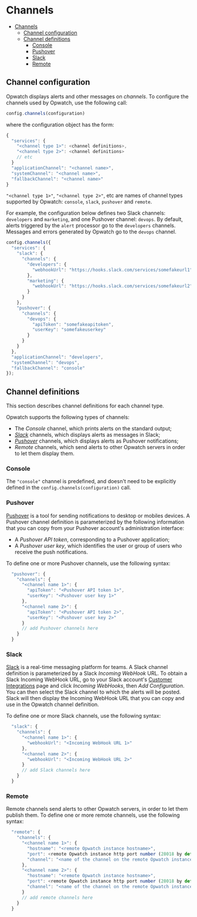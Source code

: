 # Channels

- [Channels](#channels)
  * [Channel configuration](#channel-configuration)
  * [Channel definitions](#channel-definitions)
    + [Console](#console)
    + [Pushover](#pushover)
    + [Slack](#slack)
    + [Remote](#remote)
    
## Channel configuration

Opwatch displays alerts and other messages on *channels*. To configure the channels used by Opwatch,
use the following call:

```js
config.channels(configuration)
```

where the configuration object has the form:

```js
{
  "services": {
	"<channel type 1>": <channel definitions>, 	
	"<channel type 2>": <channel definitions>
	// etc
  }
  "applicationChannel": "<channel name>", 
  "systemChannel": "<channel name>", 
  "fallbackChannel": "<channel name>" 
}
```

`"<channel type 1>"`, `"<channel type 2>"`, etc are names of channel types supported by Opwatch: `console`, `slack`,
`pushover` and `remote`.

For example, the configuration below defines two Slack channels: `developers` and `marketing`, and one
Pushover channel: `devops`. By default, alerts triggered by the `alert` processor go to the `developers` channels.
Messages and errors generated by Opwatch go to the `devops` channel. 

```js
config.channels({
  "services": {
    "slack": {
      "channels": {
        "developers": {
          "webhookUrl": "https://hooks.slack.com/services/somefakeurl1"
        },
        "marketing": {
          "webhookUrl": "https://hooks.slack.com/services/somefakeurl2"
        }
      }
    },
    "pushover": {
      "channels": {
        "devops": {
          "apiToken": "somefakeapitoken",
          "userKey": "somefakeuserkey"
        }
      }
    }
  },
  "applicationChannel": "developers",
  "systemChannel": "devops",
  "fallbackChannel": "console"
});
```

## Channel definitions

This section describes channel definitions for each channel type. 

Opwatch supports the following types of channels:

* The *Console* channel, which prints alerts on the standard output;
* *[Slack](https://slack.com/)* channels, which displays alerts as messages in Slack;
* *[Pushover](https://pushover.net/)* channels, which displays alerts as Pushover notifications;
* *Remote* channels, which send alerts to other Opwatch servers in order to let them display them.

### Console

The `"console"` channel is predefined, and doesn't need to be explicitly defined in the 
`config.channels(configuration)` call.

### Pushover

[Pushover](https://pushover.net/) is a tool for sending notifications to desktop or mobiles devices. A Pushover 
channel definition is parameterized by the following information that you can copy from your Pushover account's 
administration interface:

- A *Pushover API token*, corresponding to a Pushover application;
- A *Pushover user key*, which identifies the user or group of users who receive the push notifications.

To define one or more Pushover channels, use the following syntax:

```js
  "pushover": {
    "channels": {
      "<channel name 1>": {
        "apiToken": "<Pushover API token 1>",
        "userKey": "<Pushover user key 1>"
      },
      "<channel name 2>": {
        "apiToken": "<Pushover API token 2>",
        "userKey": "<Pushover user key 2>"
      }
      // add Pushover channels here
    }
  }
```

### Slack

[Slack](https://slack.com/) is a real-time messaging platform for teams. A Slack channel definition is parameterized 
by a Slack *Incoming WebHook* URL. To obtain a Slack Incoming WebHook URL, go to your Slack account's
[Customer Integrations](https://omcinc.slack.com/apps/manage/custom-integrations) page and click *Incoming WebHooks*, 
then *Add Configuration*. You can then select the Slack channel to which the alerts will be posted. Slack will then
display the Incoming WebHook URL that you can copy and use in the Opwatch channel definition.
  
To define one or more Slack channels, use the following syntax:

```js
  "slack": {
    "channels": {
      "<channel name 1>": {
        "webhookUrl": "<Incoming WebHook URL 1>"
      },
      "<channel name 2>": {
        "webhookUrl": "<Incoming WebHook URL 2>"
      }
      // add Slack channels here
    }
  }
```

### Remote

Remote channels send alerts to other Opwatch servers, in order to let them publish them. To define one or
more remote channels, use the following syntax: 

```js
  "remote": {
    "channels": {
      "<channel name 1>": {
        "hostname": "<remote Opwatch instance hostname>",
        "port": <remote Opwatch instance http port number (28018 by default)>,
        "channel": "<name of the channel on the remote Opwatch instance>"
      },
      "<channel name 2>": {
        "hostname": "<remote Opwatch instance hostname>",
        "port": <remote Opwatch instance http port number (28018 by default)>,
        "channel": "<name of the channel on the remote Opwatch instance>"
      }
      // add remote channels here
    }
  }
```
